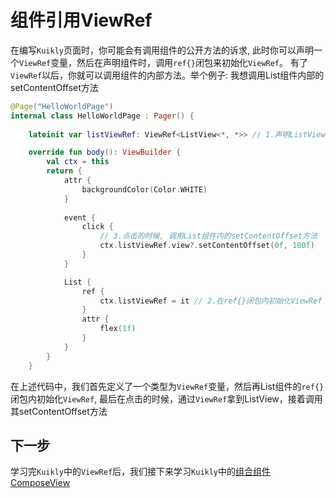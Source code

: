 # 组件引用ViewRef

在编写``Kuikly``页面时，你可能会有调用组件的公开方法的诉求, 此时你可以声明一个``ViewRef``变量，然后在声明组件时，调用``ref{}``闭包来初始化``ViewRef``。
有了``ViewRef``以后，你就可以调用组件的内部方法。举个例子: 我想调用List组件内部的setContentOffset方法

```kotlin
@Page("HelloWorldPage")
internal class HelloWorldPage : Pager() {
    
    lateinit var listViewRef: ViewRef<ListView<*, *>> // 1.声明ListView类型的ViewRef变量

    override fun body(): ViewBuilder {
        val ctx = this
        return {
            attr {
                backgroundColor(Color.WHITE)
            }
            
            event { 
                click { 
                    // 3.点击的时候, 调用List组件内的setContentOffset方法
                    ctx.listViewRef.view?.setContentOffset(0f, 100f)
                }
            }

            List { 
                ref { 
                    ctx.listViewRef = it // 2.在ref{}闭包内初始化ViewRef
                }
                attr { 
                    flex(1f)
                }
            }
        }
    }
```

在上述代码中，我们首先定义了一个类型为``ViewRef``变量，然后再List组件的``ref{}``闭包内初始化``ViewRef``, 最后在点击的时候，通过``ViewRef``拿到ListView，接着调用其setContentOffset方法

## 下一步

学习完``Kuikly``中的``ViewRef``后，我们接下来学习``Kuikly``中的[组合组件ComposeView](compose-view.md)